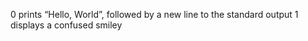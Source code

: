 0 prints “Hello, World”, followed by a new line to the standard output
1 displays a confused smiley
